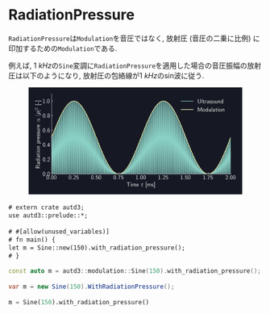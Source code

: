 # RadiationPressure

`RadiationPressure`は`Modulation`を音圧ではなく, 放射圧 (音圧の二乗に比例) に印加するための`Modulation`である.

例えば, $\SI{1}{kHz}$の`Sine`変調に`RadiationPressure`を適用した場合の音圧振幅の放射圧は以下のようになり, 放射圧の包絡線が$\SI{1}{kHz}$のsin波に従う.

<figure>
  <img src="../../fig/Users_Manual/sine_1k_mod_rad.png"/>
</figure>

```rust,edition2021
# extern crate autd3;
use autd3::prelude::*;

# #[allow(unused_variables)]
# fn main() {
let m = Sine::new(150).with_radiation_pressure();
# }
```

```cpp
const auto m = autd3::modulation::Sine(150).with_radiation_pressure();
```

```cs
var m = new Sine(150).WithRadiationPressure();
```

```python
m = Sine(150).with_radiation_pressure()
```
